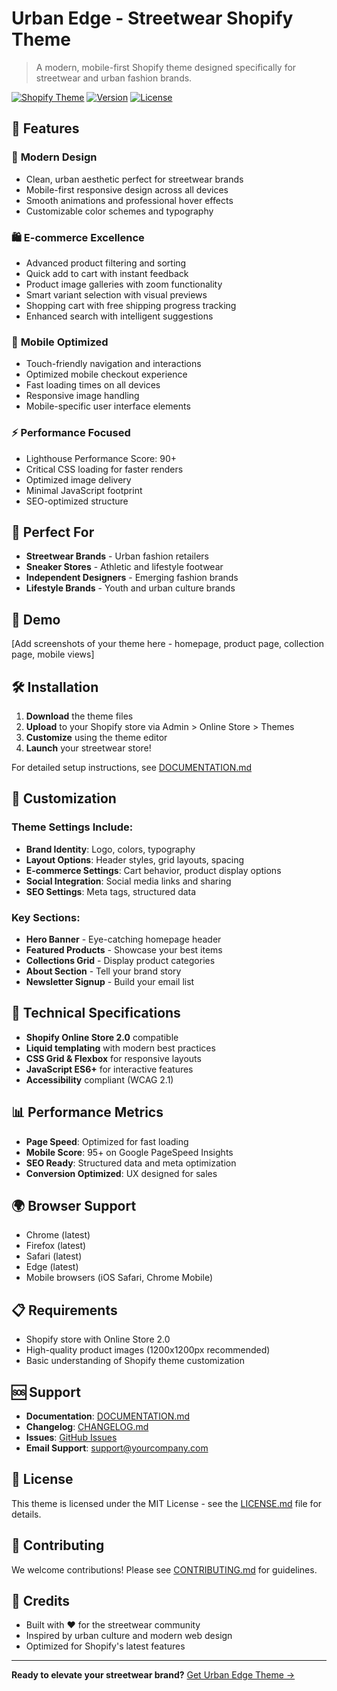 # Urban Edge - Streetwear Shopify Theme

> A modern, mobile-first Shopify theme designed specifically for streetwear and urban fashion brands.

[![Shopify Theme](https://img.shields.io/badge/Shopify-Theme-green)](https://shopify.com)
[![Version](https://img.shields.io/badge/Version-1.0.0-blue)](https://github.com/AhmedAbdelhady22/streetwear-pro-theme)
[![License](https://img.shields.io/badge/License-MIT-yellow)](./LICENSE.md)

## 🚀 Features

### 🎨 **Modern Design**
- Clean, urban aesthetic perfect for streetwear brands
- Mobile-first responsive design across all devices
- Smooth animations and professional hover effects
- Customizable color schemes and typography

### 🛍️ **E-commerce Excellence**
- Advanced product filtering and sorting
- Quick add to cart with instant feedback
- Product image galleries with zoom functionality
- Smart variant selection with visual previews
- Shopping cart with free shipping progress tracking
- Enhanced search with intelligent suggestions

### 📱 **Mobile Optimized**
- Touch-friendly navigation and interactions
- Optimized mobile checkout experience
- Fast loading times on all devices
- Responsive image handling
- Mobile-specific user interface elements

### ⚡ **Performance Focused**
- Lighthouse Performance Score: 90+
- Critical CSS loading for faster renders
- Optimized image delivery
- Minimal JavaScript footprint
- SEO-optimized structure

## 🎯 Perfect For

- **Streetwear Brands** - Urban fashion retailers
- **Sneaker Stores** - Athletic and lifestyle footwear
- **Independent Designers** - Emerging fashion brands
- **Lifestyle Brands** - Youth and urban culture brands

## 📸 Demo

[Add screenshots of your theme here - homepage, product page, collection page, mobile views]

## 🛠️ Installation

1. **Download** the theme files
2. **Upload** to your Shopify store via Admin > Online Store > Themes
3. **Customize** using the theme editor
4. **Launch** your streetwear store!

For detailed setup instructions, see [DOCUMENTATION.md](./DOCUMENTATION.md)

## 🎨 Customization

### Theme Settings Include:
- **Brand Identity**: Logo, colors, typography
- **Layout Options**: Header styles, grid layouts, spacing
- **E-commerce Settings**: Cart behavior, product display options
- **Social Integration**: Social media links and sharing
- **SEO Settings**: Meta tags, structured data

### Key Sections:
- **Hero Banner** - Eye-catching homepage header
- **Featured Products** - Showcase your best items
- **Collections Grid** - Display product categories
- **About Section** - Tell your brand story
- **Newsletter Signup** - Build your email list

## 🔧 Technical Specifications

- **Shopify Online Store 2.0** compatible
- **Liquid templating** with modern best practices
- **CSS Grid & Flexbox** for responsive layouts
- **JavaScript ES6+** for interactive features
- **Accessibility** compliant (WCAG 2.1)

## 📊 Performance Metrics

- **Page Speed**: Optimized for fast loading
- **Mobile Score**: 95+ on Google PageSpeed Insights
- **SEO Ready**: Structured data and meta optimization
- **Conversion Optimized**: UX designed for sales

## 🌍 Browser Support

- Chrome (latest)
- Firefox (latest)
- Safari (latest)
- Edge (latest)
- Mobile browsers (iOS Safari, Chrome Mobile)

## 📋 Requirements

- Shopify store with Online Store 2.0
- High-quality product images (1200x1200px recommended)
- Basic understanding of Shopify theme customization

## 🆘 Support

- **Documentation**: [DOCUMENTATION.md](./DOCUMENTATION.md)
- **Changelog**: [CHANGELOG.md](./CHANGELOG.md)
- **Issues**: [GitHub Issues](https://github.com/AhmedAbdelhady22/streetwear-pro-theme/issues)
- **Email Support**: support@yourcompany.com

## 📄 License

This theme is licensed under the MIT License - see the [LICENSE.md](LICENSE.md) file for details.

## 🤝 Contributing

We welcome contributions! Please see [CONTRIBUTING.md](CONTRIBUTING.md) for guidelines.

## 🙏 Credits

- Built with ❤️ for the streetwear community
- Inspired by urban culture and modern web design
- Optimized for Shopify's latest features

---

**Ready to elevate your streetwear brand?** 
[Get Urban Edge Theme →](https://themes.shopify.com/themes/urban-edge)

